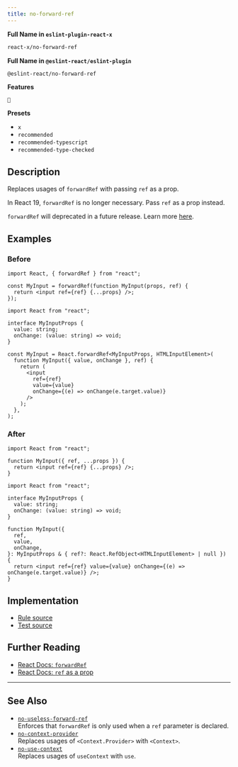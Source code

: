 ```yaml
---
title: no-forward-ref
---
```


**Full Name in `eslint-plugin-react-x`**

```sh copy
react-x/no-forward-ref
```

**Full Name in `@eslint-react/eslint-plugin`**

```sh copy
@eslint-react/no-forward-ref
```

**Features**

`🔄`

**Presets**

- `x`
- `recommended`
- `recommended-typescript`
- `recommended-type-checked`

## Description

Replaces usages of `forwardRef` with passing `ref` as a prop.

In React 19, `forwardRef` is no longer necessary. Pass `ref` as a prop instead.

`forwardRef` will deprecated in a future release. Learn more [here](https://react.dev/blog/2024/12/05/react-19#ref-as-a-prop).

## Examples

### Before

```tsx
import React, { forwardRef } from "react";

const MyInput = forwardRef(function MyInput(props, ref) {
  return <input ref={ref} {...props} />;
});
```

```tsx
import React from "react";

interface MyInputProps {
  value: string;
  onChange: (value: string) => void;
}

const MyInput = React.forwardRef<MyInputProps, HTMLInputElement>(
  function MyInput({ value, onChange }, ref) {
    return (
      <input
        ref={ref}
        value={value}
        onChange={(e) => onChange(e.target.value)}
      />
    );
  },
);
```

### After

```tsx
import React from "react";

function MyInput({ ref, ...props }) {
  return <input ref={ref} {...props} />;
}
```

```tsx
import React from "react";

interface MyInputProps {
  value: string;
  onChange: (value: string) => void;
}

function MyInput({
  ref,
  value,
  onChange,
}: MyInputProps & { ref?: React.RefObject<HTMLInputElement> | null }) {
  return <input ref={ref} value={value} onChange={(e) => onChange(e.target.value)} />;
}
```

## Implementation

- [Rule source](https://github.com/Rel1cx/eslint-react/tree/main/packages/plugins/eslint-plugin-react-x/src/rules/no-forward-ref.ts)
- [Test source](https://github.com/Rel1cx/eslint-react/tree/main/packages/plugins/eslint-plugin-react-x/src/rules/no-forward-ref.spec.ts)

## Further Reading

- [React Docs: `forwardRef`](https://react.dev/reference/react/forwardRef)
- [React Docs: `ref` as a prop](https://react.dev/blog/2024/12/05/react-19#ref-as-a-prop)

---

## See Also

- [`no-useless-forward-ref`](./no-useless-forward-ref)\
  Enforces that `forwardRef` is only used when a `ref` parameter is declared.
- [`no-context-provider`](./no-context-provider)\
  Replaces usages of `<Context.Provider>` with `<Context>`.
- [`no-use-context`](./no-use-context)\
  Replaces usages of `useContext` with `use`.
